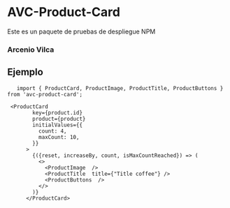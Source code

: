 # AVC-Product-Card

Este es un paquete de pruebas de despliegue NPM

### Arcenio Vilca

## Ejemplo

```
   import { ProductCard, ProductImage, ProductTitle, ProductButtons } from 'avc-product-card';
```

```
 <ProductCard
        key={product.id}
        product={product}
        initialValues={{
          count: 4,
          maxCount: 10,
        }}
      >
        {({reset, increaseBy, count, isMaxCountReached}) => (
          <>
            <ProductImage  />
            <ProductTitle  title={"Title coffee"} />
            <ProductButtons  />
          </>
        )}
      </ProductCard>

```
